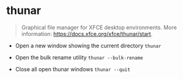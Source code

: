 # thunar
> Graphical file manager for XFCE desktop environments.
> More information: <https://docs.xfce.org/xfce/thunar/start>.

- Open a new window showing the current directory
`thunar`

- Open the bulk rename utility
`thunar --bulk-rename`

- Close all open thunar windows
`thunar --quit`
